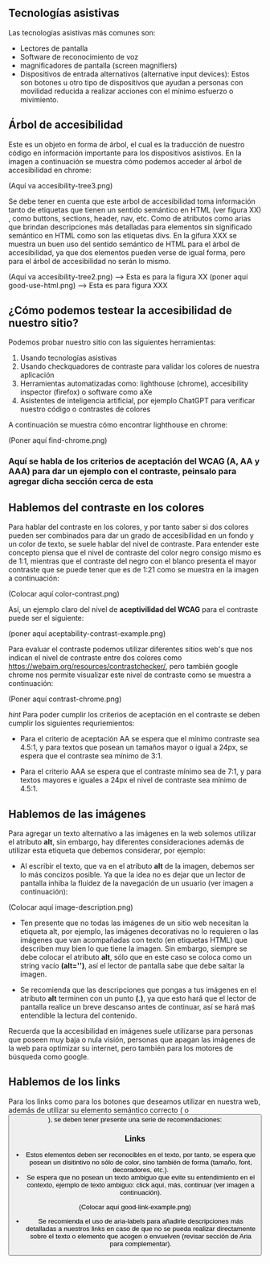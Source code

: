 ## Tecnologías asistivas

Las tecnologías asistivas más comunes son:

- Lectores de pantalla
- Software de reconocimiento de voz
- magnificadores de pantalla (screen magnifiers)
- Dispositivos de entrada alternativos (alternative input devices): Estos son botones u otro tipo de dispositivos que ayudan a personas con movilidad reducida a realizar acciones con el mínimo esfuerzo o mivimiento.

## Árbol de accesibilidad

Este es un objeto en forma de árbol, el cual es la traducción de nuestro código en información importante para los dispositivos asistivos. En la imagen a continuación se muestra cómo podemos acceder al árbol de accesibilidad en chrome:

(Aquí va accesibility-tree3.png)

Se debe tener en cuenta que este arbol de accesibilidad toma información tanto de etiquetas que tienen un sentido semántico en HTML (ver figura XX) , como buttons, sections, header, nav, etc. Como de atributos como arias que brindan descripciones más detalladas para elementos sin significado semántico en HTML como son las etiquetas divs. En la gifura XXX se muestra un buen uso del sentido semántico de HTML para el árbol de accesibilidad, ya que dos elementos pueden verse de igual forma, pero para el árbol de accesibilidad no serán lo mismo.

(Aquí va accesibility-tree2.png) --> Esta es para la figura XX
(poner aquí good-use-html.png) --> Esta es para figura XXX

## ¿Cómo podemos testear la accesibilidad de nuestro sitio?

Podemos probar nuestro sitio con las siguientes herramientas:

1. Usando tecnologías asistivas
2. Usando checkquadores de contraste para validar los colores de nuestra aplicación
3. Herramientas automatizadas como: lighthouse (chrome), accesibility inspector (firefox) o software como aXe
4. Asistentes de inteligencia artificial, por ejemplo ChatGPT para verificar nuestro código o contrastes de colores

A continuación se muestra cómo encontrar lighthouse en chrome:

(Poner aquí find-chrome.png)

### Aquí se habla de los criterios de aceptación del WCAG (A, AA y AAA) para dar un ejemplo con el contraste, peinsalo para agregar dicha sección cerca de esta

## Hablemos del contraste en los colores

Para hablar del contraste en los colores, y por tanto saber si dos colores pueden ser combinados para dar un grado de accesibilidad en un fondo y un color de texto, se suele hablar del nivel de contraste. Para entender este concepto piensa que el nivel de contraste del color negro consigo mismo es de 1:1, mientras que el contraste del negro con el blanco presenta el mayor contraste que se puede tener que es de 1:21 como se muestra en la imagen a continuación:

(Colocar aquí color-contrast.png)

Así, un ejemplo claro del nivel de **aceptivilidad del WCAG** para el contraste puede ser el siguiente:

(poner aquí aceptability-contrast-example.png)

Para evaluar el contraste podemos utilizar diferentes sitios web's que nos indican el nivel de contraste entre dos colores como https://webaim.org/resources/contrastchecker/, pero también google chrome nos permite visualizar este nivel de contraste como se muestra a continuación:

(Poner aquí contrast-chrome.png)

_hint_
Para poder cumplir los criterios de aceptación en el contraste se deben cumplir los siguientes requriemientos:

- Para el criterio de aceptación AA se espera que el mínimo contraste sea 4.5:1, y para textos que posean un tamaños mayor o igual a 24px, se espera que el contraste sea mínimo de 3:1.

- Para el criterio AAA se espera que el contraste mínimo sea de 7:1, y para textos mayores e iguales a 24px el nivel de contraste sea mínimo de 4.5:1.

## Hablemos de las imágenes

Para agregar un texto alternativo a las imágenes en la web solemos utilizar el atributo **alt**, sin embargo, hay diferentes consideraciones además de utilizar esta etiqueta que debemos considerar, por ejemplo:

- Al escribir el texto, que va en el atributo **alt** de la imagen, debemos ser lo más concizos posible. Ya que la idea no es dejar que un lector de pantalla inhiba la fluidez de la navegación de un usuario (ver imagen a continuación):

(Colocar aquí image-description.png)

- Ten presente que no todas las imágenes de un sitio web necesitan la etiqueta alt, por ejemplo, las imágenes decorativas no lo requieren o las imágenes que van acompañadas con texto (en etiquetas HTML) que describen muy bien lo que tiene la imagen. Sin embargo, siempre se debe colocar el atributo **alt**, sólo que en este caso se coloca como un string vacío **(alt='')**, así el lector de pantalla sabe que debe saltar la imagen.

- Se recomienda que las descripciones que pongas a tus imágenes en el atributo **alt** terminen con un punto **(.)**, ya que esto hará que el lector de pantalla realice un breve descanso antes de continuar, así se hará maś entendible la lectura del contenido.

Recuerda que la accesibilidad en imágenes suele utilizarse para personas que poseen muy baja o nula visión, personas que apagan las imágenes de la web para optimizar su internet, pero también para los motores de búsqueda como google.

## Hablemos de los links

Para los links como para los botones que deseamos utilizar en nuestra web, además de utilizar su elemento semántico correcto (<a> o <button>), se deben tener presente una serie de recomendaciones:

### Links

- Estos elementos deben ser reconocibles en el texto, por tanto, se espera que posean un disitintivo no sólo de color, sino también de forma (tamaño, font, decoradores, etc.).
- Se espera que no posean un texto ambiguo que evite su entendimiento en el contexto, ejemplo de texto ambiguo: click aquí, más, continuar (ver imagen a continuación).

(Colocar aquí good-link-example.png)

- Se recomienda el uso de aria-labels para añadirle descripciones más detalladas a nuestros links en caso de que no se pueda realizar directamente sobre el texto o elemento que acogen o envuelven (revisar sección de Aria para complementar).
